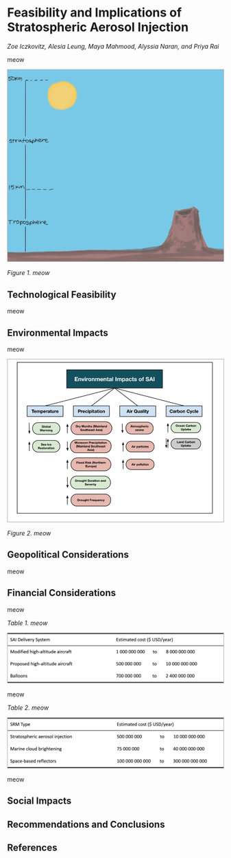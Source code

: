 # Feasibility and Implications of Stratospheric Aerosol Injection
*Zoe Iczkovitz, Alesia Leung, Maya Mahmood, Alyssia Naran, and Priya Rai*

meow

<img src="SAIgif.gif" width="700" style="border: 1px solid darkgrey">

*Figure 1. meow* 

## Technological Feasibility
meow

## Environmental Impacts
meow

<img src="EnvImpacts.png" width="700" style="border: 1px solid darkgrey">

*Figure 2. meow*


## Geopolitical Considerations 
meow

## Financial Considerations
meow

*Table 1. meow*

<img src="Table1.png" width="700" style="border: 1px solid darkgrey">

meow

*Table 2. meow*

<img src="Table2.png" width="700" style="border: 1px solid darkgrey">

meow

## Social Impacts

## Recommendations and Conclusions

## References
